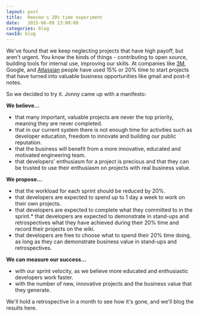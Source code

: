 ```yaml
---
layout: post
title:  Reevoo's 20% time experiment
date:   2015-06-09 13:00:00
categories: blog
navId: blog
---
```


We've found that we keep neglecting projects that have high payoff, but aren't urgent. You know the kinds of things - contributing to open source, building tools for internal use, improving our skills. At companies like [3M](http://www.fastcodesign.com/1663137/how-3m-gave-everyone-days-off-and-created-an-innovation-dynamo), Google, and [Atlassian](http://blogs.atlassian.com/2012/09/innovation-week-20-time-in-a-box/) people have used 15% or 20% time to start projects that have turned into valuable business opportunities like gmail and post-it notes.

So we decided to try it. Jonny came up with a manifesto:

**We believe...**

 * that many important, valuable projects are never the top priority, meaning they are never completed.
 * that in our current system there is not enough time for activities such as developer education, freedom to innovate and building our public reputation.
 * that the business will benefit from a more innovative, educated and motivated engineering team.
 * that developers' enthusiasm for a project is precious and that they can be trusted to use their enthusiasm on projects with real business value.

**We propose...**

 * that the workload for each sprint should be reduced by 20%.
 * that developers are expected to spend up to 1 day a week to work on their own projects.
 * that developers are expected to complete what they committed to in the sprint.* that developers are expected to demonstrate in stand-ups and retrospectives what they have achieved during their 20% time and record their projects on the wiki.
 * that developers are free to choose what to spend their 20% time doing, as long as they can demonstrate business value in stand-ups and retrospectives.

**We can measure our success...**

 * with our sprint velocity, as we believe more educated and enthusiastic developers work faster.
 * with the number of new, innovative projects and the business value that they generate.

We'll hold a retrospective in a month to see how it's gone, and we'll blog the results here.
